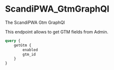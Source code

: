 # ScandiPWA_GtmGraphQl

The ScandiPWA Gtm GraphQl

This endpoint allows to get GTM fields from Admin.

```graphql
query {
    getGtm {
        enabled
        gtm_id
    }
}
```
